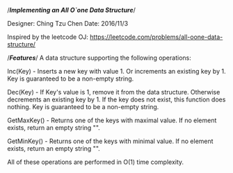 /***Implementing an All O`one Data Structure***/

Designer: Ching Tzu Chen
Date: 2016/11/3

Inspired by the leetcode OJ:
https://leetcode.com/problems/all-oone-data-structure/


/***Features***/
A data structure supporting the following operations:

Inc(Key) - Inserts a new key with value 1. Or increments an existing key by 1. Key is guaranteed to be a non-empty string.

Dec(Key) - If Key's value is 1, remove it from the data structure. Otherwise decrements an existing key by 1. If the key does not exist, this function does nothing. Key is guaranteed to be a non-empty string.

GetMaxKey() - Returns one of the keys with maximal value. If no element exists, return an empty string "".

GetMinKey() - Returns one of the keys with minimal value. If no element exists, return an empty string "".

All of these operations are performed in O(1) time complexity.
